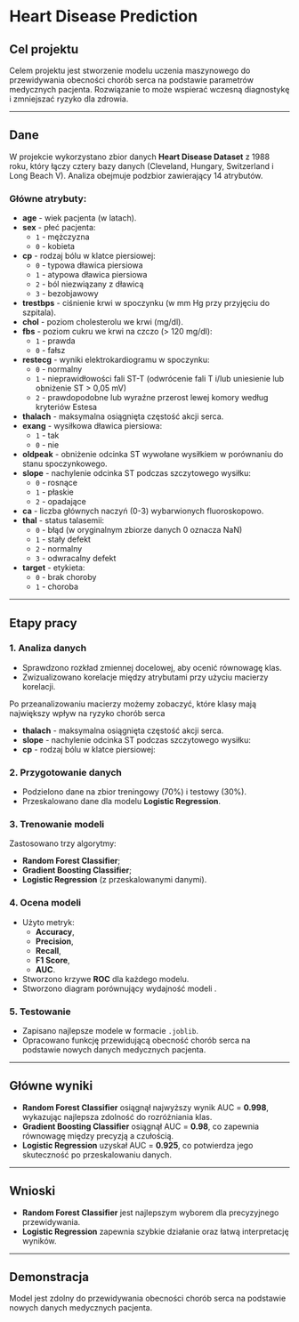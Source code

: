 # Heart Disease Prediction

## Cel projektu
Celem projektu jest stworzenie modelu uczenia maszynowego do przewidywania obecności chorób serca na podstawie parametrów medycznych pacjenta. Rozwiązanie to może wspierać wczesną diagnostykę i zmniejszać ryzyko dla zdrowia.

---

## Dane
W projekcie wykorzystano zbior danych **Heart Disease Dataset** z 1988 roku, który  łączy cztery bazy danych (Cleveland, Hungary, Switzerland i Long Beach V). Analiza obejmuje podzbior zawierający 14 atrybutów.

### Główne atrybuty:

- **age** - wiek pacjenta (w latach).
- **sex** - płeć pacjenta:
  - `1` - mężczyzna
  - `0` - kobieta
- **cp** - rodzaj bólu w klatce piersiowej:
  - `0` - typowa dławica piersiowa
  - `1` - atypowa dławica piersiowa
  - `2` - ból niezwiązany z dławicą
  - `3` - bezobjawowy
- **trestbps** - ciśnienie krwi w spoczynku (w mm Hg przy przyjęciu do szpitala).
- **chol** - poziom cholesterolu we krwi (mg/dl).
- **fbs** - poziom cukru we krwi na czczo (> 120 mg/dl):
  - `1` - prawda
  - `0` - fałsz
- **restecg** - wyniki elektrokardiogramu w spoczynku:
  - `0` - normalny
  - `1` - nieprawidłowości fali ST-T (odwrócenie fali T i/lub uniesienie lub obniżenie ST > 0,05 mV)
  - `2` - prawdopodobne lub wyraźne przerost lewej komory według kryteriów Estesa
- **thalach** - maksymalna osiągnięta częstość akcji serca.
- **exang** - wysiłkowa dławica piersiowa:
  - `1` - tak
  - `0` - nie
- **oldpeak** - obniżenie odcinka ST wywołane wysiłkiem w porównaniu do stanu spoczynkowego.
- **slope** - nachylenie odcinka ST podczas szczytowego wysiłku:
  - `0` - rosnące
  - `1` - płaskie
  - `2` - opadające
- **ca** - liczba głównych naczyń (0-3) wybarwionych fluoroskopowo.
- **thal** - status talasemii:
  - `0` - błąd (w oryginalnym zbiorze danych 0 oznacza NaN)
  - `1` - stały defekt
  - `2` - normalny
  - `3` - odwracalny defekt
- **target** - etykieta:
  - `0` - brak choroby
  - `1` - choroba



---

## Etapy pracy

### 1. Analiza danych
- Sprawdzono rozkład zmiennej docelowej, aby ocenić równowagę klas.
- Zwizualizowano korelacje między atrybutami przy użyciu macierzy korelacji.

Po przeanalizowaniu macierzy możemy zobaczyć, które klasy mają największy wpływ na
ryzyko chorób serca
- **thalach** - maksymalna osiągnięta częstość akcji serca.
- **slope** - nachylenie odcinka ST podczas szczytowego wysiłku:
- **cp** - rodzaj bólu w klatce piersiowej:
### 2. Przygotowanie danych
- Podzielono dane na zbior treningowy (70%) i testowy (30%).
- Przeskalowano dane dla modelu **Logistic Regression**.

### 3. Trenowanie modeli
Zastosowano trzy algorytmy:
- **Random Forest Classifier**;
- **Gradient Boosting Classifier**;
- **Logistic Regression** (z przeskalowanymi danymi).

### 4. Ocena modeli
- Użyto metryk:
    - **Accuracy**,
    - **Precision**,
    - **Recall**,
    - **F1 Score**,
    - **AUC**.
- Stworzono krzywe **ROC** dla każdego modelu.
- Stworzono diagram porównujący wydajność modeli .

### 5. Testowanie
- Zapisano najlepsze modele w formacie `.joblib`.
- Opracowano funkcję przewidującą obecność chorób serca na podstawie nowych danych medycznych pacjenta.

---

## Główne wyniki
- **Random Forest Classifier** osiągnął najwyższy wynik AUC = **0.998**, wykazując najlepsza zdolność do rozróżniania klas.
- **Gradient Boosting Classifier** osiągnął AUC = **0.98**, co zapewnia równowagę między precyzją a czułością.
- **Logistic Regression** uzyskał AUC = **0.925**, co potwierdza jego skuteczność po przeskalowaniu danych.

---

## Wnioski
- **Random Forest Classifier** jest najlepszym wyborem dla precyzyjnego przewidywania.
- **Logistic Regression** zapewnia szybkie działanie oraz łatwą interpretację wyników.

---

## Demonstracja
Model jest zdolny do przewidywania obecności chorób serca na podstawie nowych danych medycznych pacjenta.

